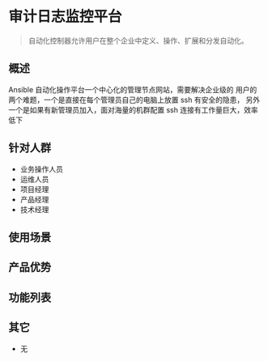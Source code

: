 # 审计日志监控平台

> 自动化控制器允许用户在整个企业中定义、操作、扩展和分发自动化。

## 概述 

Ansible 自动化操作平台一个中心化的管理节点网站，需要解决企业级的 用户的两个难题，一个是直接在每个管理员自己的电脑上放置 ssh 有安全的隐患，
另外一个是如果有新管理员加入，面对海量的机群配置 ssh 连接有工作量巨大，效率低下


## 针对人群

- 业务操作人员
- 运维人员
- 项目经理
- 产品经理
- 技术经理

## 使用场景

## 产品优势

## 功能列表

## 其它

- 无
